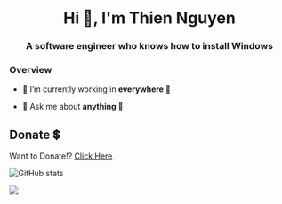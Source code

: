 <h1 align="center">Hi 👋, I'm Thien Nguyen</h1>
<h3 align="center">A software engineer who knows how to install Windows</h3>
<p align="left">
</p>

### Overview

- 🔭 I’m currently working in **everywhere 🥰**

- 💬 Ask me about **anything 🤣**

## Donate 💲

Want to Donate!? [Click Here](./DONATE.md)

![GitHub stats](https://github-readme-stats.vercel.app/api?username=hawknet37&show_icons=true&theme=dark)


![](https://komarev.com/ghpvc/?username=hawknet37&color=blueviolet&label=VIEWS)
